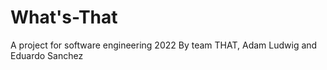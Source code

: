 # What's-That
A project for software engineering 2022
By team THAT, Adam Ludwig and Eduardo Sanchez
